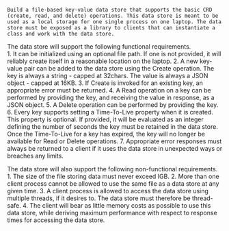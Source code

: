     Build a file-based key-value data store that supports the basic CRD (create, read, and delete) operations. This data store is meant to be used as a local storage for one single process on one laptop. The data store must be exposed as a library to clients that can instantiate a class and work with the data store.

The data store will support the following functional requirements.  
    1. It can be initialized using an optional file path. If one is not provided, it will reliably create itself in a reasonable location on the laptop.
    2. A new key-value pair can be added to the data store using the Create operation. The key is always a string - capped at 32chars. The value is always a JSON object - capped at 16KB.
    3.  If Create is invoked for an existing key, an appropriate error must be returned.
    4. A Read operation on a key can be performed by providing the key, and receiving the value in response, as a JSON object. 
    5. A Delete operation can be performed by providing the key.
    6. Every key supports setting a Time-To-Live property when it is created. This property is optional. If provided, it will be evaluated as an integer defining the number of seconds the key must be retained in the data store. Once the Time-To-Live for a key has expired, the key will no longer be available for Read or Delete operations.
    7. Appropriate error responses must always be returned to a client if it uses the data store in unexpected ways or breaches any limits.
  

The data store will also support the following non-functional requirements.
    1. The size of the file storing data must never exceed IGB. 
    2. More than one client process cannot be allowed to use the same file as a data store at any given time.
    3. A client process is allowed to access the data store using multiple threads, if it desires to. The data store must therefore be thread-safe.
    4. The client will bear as little memory costs as possible to use this data store, while deriving maximum performance with respect to response times for accessing the data store.
    
